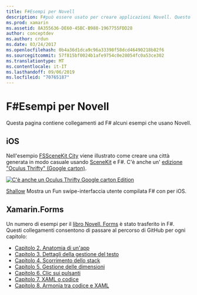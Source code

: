 ```yaml
---
title: F#Esempi per Novell
description: F#può essere usato per creare applicazioni Novell. Questo documento è collegato a diversi progetti di app Novell di esempio per iOS, Mac e Novell. F#Forms scritti in.
ms.prod: xamarin
ms.assetid: 8A355636-DE60-45BC-B988-1967755FDD28
author: conceptdev
ms.author: crdun
ms.date: 03/24/2017
ms.openlocfilehash: 0b4a36d1dca9c96a33398f58dcd46490218b82f6
ms.sourcegitcommit: 57f815bf0024b1afe9754c0e28054fc0a53ce302
ms.translationtype: MT
ms.contentlocale: it-IT
ms.lasthandoff: 09/06/2019
ms.locfileid: "70765187"
---
```

# <a name="f-samples-for-xamarin"></a>F#Esempi per Novell

Questa pagina contiene collegamenti ad F# alcuni esempi che usano Novell.

## <a name="ios"></a>iOS

Nell'esempio [FSSceneKit City](https://docs.microsoft.com/samples/xamarin/ios-samples/ios8-fsscenekit/) viene illustrato come creare una città generata in modo casuale usando [SceneKit](xref:SceneKit) e F#. C'è anche un' [edizione "Oculus Thrifty" (Google carton)](https://docs.microsoft.com/samples/xamarin/ios-samples/ios8-scenekitfsharp/).

[![C'è anche un Oculus Thrifty Google carton Edition](samples-images/fxscenekit-sml.png)](samples-images/fxscenekit.png#lightbox)

[Shallow](https://github.com/dvdsgl/shallow) Mostra un Fun swipe-interfaccia utente compilata F# con per iOS.

## <a name="xamarinforms"></a>Xamarin.Forms

Un numero di esempi per il [libro Novell. Forms](~/xamarin-forms/creating-mobile-apps-xamarin-forms/index.md) è stato trasferito in F#. Questi collegamenti consentono di passare al percorso di GitHub per ogni capitolo:

- [Capitolo 2. Anatomia di un'app](https://github.com/xamarin/xamarin-forms-book-samples/tree/master/Chapter02/FS)
- [Capitolo 3. Dettagli della gestione del testo](https://github.com/xamarin/xamarin-forms-book-samples/tree/master/Chapter03/FS)
- [Capitolo 4. Scorrimento dello stack](https://github.com/xamarin/xamarin-forms-book-samples/tree/master/Chapter04/FS)
- [Capitolo 5. Gestione delle dimensioni](https://github.com/xamarin/xamarin-forms-book-samples/tree/master/Chapter05/FS)
- [Capitolo 6. Clic sui pulsanti](https://github.com/xamarin/xamarin-forms-book-samples/tree/master/Chapter06/FS)
- [Capitolo 7. XAML o codice](https://github.com/xamarin/xamarin-forms-book-samples/tree/master/Chapter07/FS/CodePlusXaml)
- [Capitolo 8. Armonia tra codice e XAML](https://github.com/xamarin/xamarin-forms-book-samples/tree/master/Chapter08/FS/XamlKeypad)
